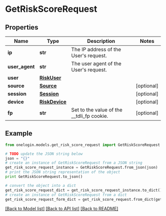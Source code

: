 # GetRiskScoreRequest


## Properties
Name | Type | Description | Notes
------------ | ------------- | ------------- | -------------
**ip** | **str** | The IP address of the User&#39;s request. | 
**user_agent** | **str** | The user agent of the User&#39;s request. | 
**user** | [**RiskUser**](RiskUser.md) |  | 
**source** | [**Source**](Source.md) |  | [optional] 
**session** | [**Session**](Session.md) |  | [optional] 
**device** | [**RiskDevice**](RiskDevice.md) |  | [optional] 
**fp** | **str** | Set to the value of the __tdli_fp cookie. | [optional] 

## Example

```python
from onelogin.models.get_risk_score_request import GetRiskScoreRequest

# TODO update the JSON string below
json = "{}"
# create an instance of GetRiskScoreRequest from a JSON string
get_risk_score_request_instance = GetRiskScoreRequest.from_json(json)
# print the JSON string representation of the object
print GetRiskScoreRequest.to_json()

# convert the object into a dict
get_risk_score_request_dict = get_risk_score_request_instance.to_dict()
# create an instance of GetRiskScoreRequest from a dict
get_risk_score_request_form_dict = get_risk_score_request.from_dict(get_risk_score_request_dict)
```
[[Back to Model list]](../README.md#documentation-for-models) [[Back to API list]](../README.md#documentation-for-api-endpoints) [[Back to README]](../README.md)


